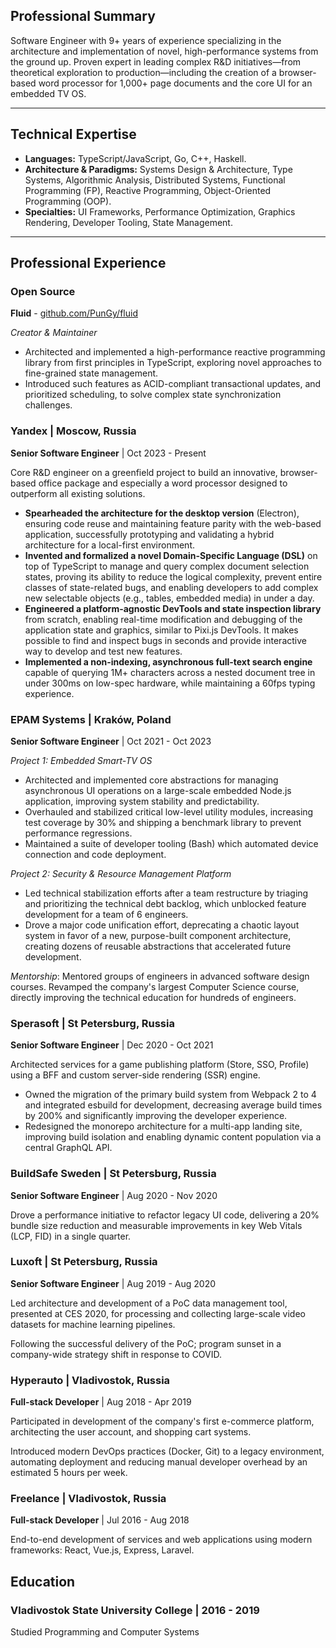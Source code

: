 ## **Professional Summary**

Software Engineer with 9+ years of experience specializing in the
architecture and implementation of novel, high-performance systems from the
ground up. Proven expert in leading complex R&D initiatives—from theoretical
exploration to production—including the creation of a browser-based word
processor for 1,000+ page documents and the core UI for an embedded TV OS.

---

## **Technical Expertise**

*   **Languages:** TypeScript/JavaScript, Go,  C++, Haskell.
*   **Architecture & Paradigms:** Systems Design & Architecture, Type Systems,
Algorithmic Analysis, Distributed Systems, Functional Programming (FP),
Reactive Programming, Object-Oriented Programming (OOP).
*   **Specialties:** UI Frameworks, Performance Optimization, Graphics
Rendering, Developer Tooling, State Management.

---

## **Professional Experience**

### **Open Source**

**Fluid** - [github.com/PunGy/fluid](https://github.com/PunGy/fluid)

*Creator & Maintainer*

* Architected and implemented a high-performance reactive programming library
from first principles in TypeScript, exploring novel approaches to fine-grained
state management.
* Introduced such features as ACID-compliant transactional updates, and
prioritized scheduling, to solve complex state synchronization challenges.

### **Yandex** | Moscow, Russia
**Senior Software Engineer** | Oct 2023 - Present

Core R&D engineer on a greenfield project to build an innovative, browser-based
office package and especially a word processor designed to outperform all
existing solutions.

*   **Spearheaded the architecture for the desktop version** (Electron),
ensuring code reuse and maintaining feature parity with the web-based
application, successfully prototyping and validating a hybrid architecture for
a local-first environment.
*   **Invented and formalized a novel Domain-Specific Language (DSL)** on top
of TypeScript to manage and query complex document selection states, proving
its ability to reduce the logical complexity, prevent entire classes of
state-related bugs, and enabling developers to add complex new selectable
objects (e.g., tables, embedded media) in under a day.
*   **Engineered a platform-agnostic DevTools and state inspection library**
from scratch, enabling real-time modification and debugging of the application
state and graphics, similar to Pixi.js DevTools. It makes possible to find and
inspect bugs in seconds and provide interactive way to develop and test new
features.
*   **Implemented a non-indexing, asynchronous full-text search engine**
capable of querying 1M+ characters across a nested document tree in under 300ms
on low-spec hardware, while maintaining a 60fps typing experience.

### **EPAM Systems** | Kraków, Poland
**Senior Software Engineer** | Oct 2021 - Oct 2023

*Project 1: Embedded Smart-TV OS*
*   Architected and implemented core abstractions for managing asynchronous UI
operations on a large-scale embedded Node.js application, improving system
stability and predictability.
*   Overhauled and stabilized critical low-level utility modules, increasing
test coverage by 30% and shipping a benchmark library to prevent performance
regressions.
*   Maintained a suite of developer tooling (Bash) which automated device
connection and code deployment.

*Project 2: Security & Resource Management Platform*
*   Led technical stabilization efforts after a team restructure by triaging
and prioritizing the technical debt backlog, which unblocked feature
development for a team of 6 engineers.
*   Drove a major code unification effort, deprecating a chaotic layout system
in favor of a new, purpose-built component architecture, creating dozens of
reusable abstractions that accelerated future development.

*Mentorship*: Mentored groups of engineers in advanced software design courses.
Revamped the company's largest Computer Science course, directly improving the
technical education for hundreds of engineers.

### **Sperasoft** | St Petersburg, Russia
**Senior Software Engineer** | Dec 2020 - Oct 2021

Architected services for a game publishing platform (Store, SSO, Profile) using
a BFF and custom server-side rendering (SSR) engine.

*   Owned the migration of the primary build system from Webpack 2 to 4 and
integrated esbuild for development, decreasing average build times by 200% and
significantly improving the developer experience.
*   Redesigned the monorepo architecture for a multi-app landing site,
improving build isolation and enabling dynamic content population via a central
GraphQL API.

### **BuildSafe Sweden** | St Petersburg, Russia
**Senior Software Engineer** | Aug 2020 - Nov 2020

Drove a performance initiative to refactor legacy UI code, delivering a 20%
bundle size reduction and measurable improvements in key Web Vitals (LCP, FID)
in a single quarter.

### **Luxoft** | St Petersburg, Russia
**Senior Software Engineer** | Aug 2019 - Aug 2020

Led architecture and development of a PoC data management tool, presented at
CES 2020, for processing and collecting large-scale video datasets for machine
learning pipelines.

Following the successful delivery of the PoC; program sunset in a company-wide
strategy shift in response to COVID.

### **Hyperauto** | Vladivostok, Russia 
**Full-stack Developer** | Aug 2018 - Apr 2019

Participated in development of the company's first e-commerce platform,
architecting the user account, and shopping cart systems.

Introduced modern DevOps practices (Docker, Git) to a legacy environment,
automating deployment and reducing manual developer overhead by an estimated 5
hours per week.

### **Freelance** | Vladivostok, Russia 
**Full-stack Developer** | Jul 2016 - Aug 2018

End-to-end development of services and web applications using modern
frameworks: React, Vue.js, Express, Laravel.

## **Education**

### **Vladivostok State University College** | 2016 - 2019

Studied Programming and Computer Systems

